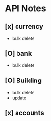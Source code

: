 # API Notes
## [x] currency
- bulk delete
## [O] bank 
- bulk delete
## [O] Building
- bulk delete
- update

## [x] accounts 
